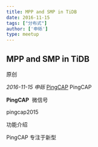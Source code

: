 ```yaml
---
title: MPP and SMP in TiDB
date: 2016-11-15
tags: ["分布式"]
author: ['申砾']
type: meetup
---
```


## MPP and SMP in TiDB

原创

*2016-11-15* *申砾* [PingCAP](##)
PingCAP

**PingCAP** ![]()
微信号

pingcap2015

功能介绍

PingCAP 专注于新型